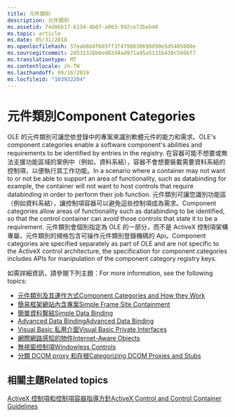 ```yaml
---
title: 元件類別
description: 元件類別
ms.assetid: 74d06b17-6134-4b07-a063-992ce72beb40
ms.topic: article
ms.date: 05/31/2018
ms.openlocfilehash: 57eab6bdf685ff3f4798030698d90e5d5405600e
ms.sourcegitcommit: 2d531328b6ed82d4ad971a45a5131b430c5866f7
ms.translationtype: MT
ms.contentlocale: zh-TW
ms.lasthandoff: 09/16/2019
ms.locfileid: "103932204"
---
```

# <a name="component-categories"></a><span data-ttu-id="05a1f-103">元件類別</span><span class="sxs-lookup"><span data-stu-id="05a1f-103">Component Categories</span></span>

<span data-ttu-id="05a1f-104">OLE 的元件類別可讓您依登錄中的專案來識別軟體元件的能力和需求。</span><span class="sxs-lookup"><span data-stu-id="05a1f-104">OLE's component categories enable a software component's abilities and requirements to be identified by entries in the registry.</span></span> <span data-ttu-id="05a1f-105">在容器可能不想要或無法支援功能區域的案例中（例如，資料系結），容器不會想要裝載需要資料系結的控制項，以便執行其工作功能。</span><span class="sxs-lookup"><span data-stu-id="05a1f-105">In a scenario where a container may not want to or not be able to support an area of functionality, such as databinding for example, the container will not want to host controls that require databinding in order to perform their job function.</span></span> <span data-ttu-id="05a1f-106">元件類別可讓您識別功能區（例如資料系結），讓控制項容器可以避免這些控制項成為需求。</span><span class="sxs-lookup"><span data-stu-id="05a1f-106">Component categories allow areas of functionality such as databinding to be identified, so that the control container can avoid those controls that state it to be a requirement.</span></span> <span data-ttu-id="05a1f-107">元件類別會個別指定為 OLE 的一部分，而不是 ActiveX 控制項架構專屬，元件類別的規格包含可操作元件類別登錄機碼的 Api。</span><span class="sxs-lookup"><span data-stu-id="05a1f-107">Component categories are specified separately as part of OLE and are not specific to the ActiveX control architecture, the specification for component categories includes APIs for manipulation of the component category registry keys.</span></span>

<span data-ttu-id="05a1f-108">如需詳細資訊，請參閱下列主題：</span><span class="sxs-lookup"><span data-stu-id="05a1f-108">For more information, see the following topics:</span></span>

-   [<span data-ttu-id="05a1f-109">元件類別及其運作方式</span><span class="sxs-lookup"><span data-stu-id="05a1f-109">Component Categories and How they Work</span></span>](component-categories-and-how-they-work.md)
-   [<span data-ttu-id="05a1f-110">簡易框架網站內含專案</span><span class="sxs-lookup"><span data-stu-id="05a1f-110">Simple Frame Site Containment</span></span>](simple-frame-site-containment.md)
-   [<span data-ttu-id="05a1f-111">簡單資料繫結</span><span class="sxs-lookup"><span data-stu-id="05a1f-111">Simple Data Binding</span></span>](simple-data-binding.md)
-   [<span data-ttu-id="05a1f-112">Advanced Data Binding</span><span class="sxs-lookup"><span data-stu-id="05a1f-112">Advanced Data Binding</span></span>](advanced-data-binding.md)
-   [<span data-ttu-id="05a1f-113">Visual Basic 私用介面</span><span class="sxs-lookup"><span data-stu-id="05a1f-113">Visual Basic Private Interfaces</span></span>](visual-basic-private-interfaces.md)
-   [<span data-ttu-id="05a1f-114">網際網路感知的物件</span><span class="sxs-lookup"><span data-stu-id="05a1f-114">Internet-Aware Objects</span></span>](internet-aware-objects.md)
-   [<span data-ttu-id="05a1f-115">無視窗控制項</span><span class="sxs-lookup"><span data-stu-id="05a1f-115">Windowless Controls</span></span>](windowless-controls.md)
-   [<span data-ttu-id="05a1f-116">分類 DCOM proxy 和存根</span><span class="sxs-lookup"><span data-stu-id="05a1f-116">Categorizing DCOM Proxies and Stubs</span></span>](categorizing-dcom-proxies-and-stubs.md)

## <a name="related-topics"></a><span data-ttu-id="05a1f-117">相關主題</span><span class="sxs-lookup"><span data-stu-id="05a1f-117">Related topics</span></span>

<dl> <dt>

[<span data-ttu-id="05a1f-118">ActiveX 控制項和控制項容器指導方針</span><span class="sxs-lookup"><span data-stu-id="05a1f-118">ActiveX Control and Control Container Guidelines</span></span>](activex-control-and-control-container-guidelines.md)
</dt> </dl>

 

 




